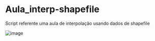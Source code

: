 # Aula_interp-shapefile
Script referente uma aula de interpolação usando dados de shapefile


![image](https://github.com/vlsantos-bit/Aula_interp-shapefile/shape.png)
